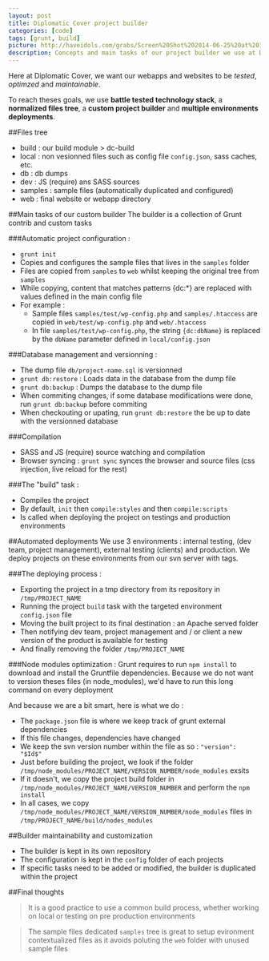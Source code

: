 ```yaml
---
layout: post
title: Diplomatic Cover project builder
categories: [code]
tags: [grunt, build]
picture: http://haveidols.com/grabs/Screen%20Shot%202014-06-25%20at%2011.28.32.png
description: Concepts and main tasks of our project builder we use at Diplomatic Cover
---
```


Here at Diplomatic Cover, we want our webapps and websites to be _tested_, _optimzed_ and _maintainable_.

To reach theses goals, we use __battle tested technology stack__, a __normalized files tree__, a __custom project builder__ and __multiple environments deployments__.

##Files tree
- build : our build module > dc-build
- local : non vesionned files such as config file ```config.json```, sass caches, etc.
- db : db dumps
- dev : JS (require) ans SASS sources
- samples : sample files (automatically duplicated and configured)
- web : final website or webapp directory

##Main tasks of our custom builder
The builder is a collection of Grunt contrib and custom tasks

###Automatic project configuration : 
- ```grunt init```
- Copies and configures the sample files that lives in the ```samples``` folder
- Files are copied from ```samples``` to ```web``` whilst keeping the original tree from ```samples```
- While copying, content that matches patterns {dc:*} are replaced with values defined in the main config file
- For example : 
    - Sample files ```samples/test/wp-config.php``` and ```samples/.htaccess``` are copied in ```web/test/wp-config.php``` and ```web/.htaccess```
    - In file ```samples/test/wp-config.php```, the string ```{dc:dbName}``` is replaced by the ```dbName``` parameter defined in ```local/config.json```

###Database management and versionning : 
- The dump file ```db/project-name.sql``` is versionned
- ```grunt db:restore``` : Loads data in the database from the dump file
- ```grunt db:backup``` : Dumps the database to the dump file
- When commiting changes, if some database modifications were done, run ```grunt db:backup``` before commiting
- When checkouting or upating, run ```grunt db:restore``` the be up to date with the versionned database

###Compilation
- SASS and JS (require) source watching and compilation
- Browser syncing : ```grunt sync``` synces the browser and source files (css injection, live reload for the rest)

###The "build" task :
- Compiles the project 
- By default, ```init``` then ```compile:styles``` and then ```compile:scripts```
- Is called when deploying the project on testings and production environments

##Automated deployments
We use 3 environments : internal testing, (dev team, project management), external testing (clients) and production.
We deploy projects on these environments from our svn server with tags.

###The deploying process : 
- Exporting the project in a tmp directory from its repository in ```/tmp/PROJECT_NAME```
- Running the project ```build``` task with the targeted environment ```config.json``` file
- Moving the built project to its final destination : an Apache served folder
- Then notifying dev team, project management and / or client a new version of the product is available for testing
- And finally removing the folder ```/tmp/PROJECT_NAME```

###Node modules optimization : 
Grunt requires to run ```npm install``` to download and install the Gruntfile dependencies.
Because we do not want to version theses files (in node_modules), we'd have to run this long command on every deployment

And because we are a bit smart, here is what we do : 

- The ```package.json``` file is where we keep track of grunt external dependencies
- If this file changes, dependencies have changed
- We keep the svn version number within the file as so : ```"version": "$Id$"```
- Just before building the project, we look if the folder ```/tmp/node_modules/PROJECT_NAME/VERSION_NUMBER/node_modules``` exsits
- If it doesn't, we copy the project build folder in ```/tmp/node_modules/PROJECT_NAME/VERSION_NUMBER``` and perform the ```npm install```
- In all cases, we copy ```/tmp/node_modules/PROJECT_NAME/VERSION_NUMBER/node_modules``` files in ```/tmp/PROJECT_NAME/build/nodes_modules```

##Builder maintainability and customization
- The builder is kept in its own repository
- The configuration is kept in the ```config``` folder of each projects
- If specific tasks need to be added or modified, the builder is duplicated within the project

##Final thoughts
> It is a good practice to use a common build process, whether working on local or testing on pre production environments

<!-- tsk -->

> The sample files dedicated ```samples``` tree is great to setup evironment contextualized files as it avoids poluting the ```web``` folder with unused sample files